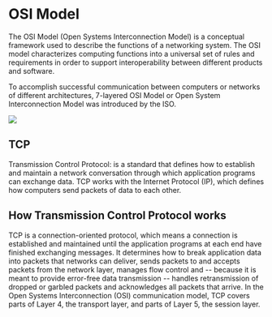 # OSI Model

The OSI Model (Open Systems Interconnection Model) is a conceptual framework used to describe the functions of a networking system. The OSI model characterizes computing functions into a universal set of rules and requirements in order to support interoperability between different products and software.

To accomplish successful communication between computers or networks of different architectures, 7-layered OSI Model or Open System Interconnection Model was introduced by the ISO.

![](https://www.cloudflare.com/img/learning/ddos/what-is-a-ddos-attack/osi-model-7-layers.svg)

## TCP
Transmission Control Protocol: is a standard that defines how to establish and maintain a network conversation through which application programs can exchange data. TCP works with the Internet Protocol (IP), which defines how computers send packets of data to each other.

## How Transmission Control Protocol works
TCP is a connection-oriented protocol, which means a connection is established and maintained until the application programs at each end have finished exchanging messages. It determines how to break application data into packets that networks can deliver, sends packets to and accepts packets from the network layer, manages flow control and -- because it is meant to provide error-free data transmission -- handles retransmission of dropped or garbled packets and acknowledges all packets that arrive. In the Open Systems Interconnection (OSI) communication model, TCP covers parts of Layer 4, the transport layer, and parts of Layer 5, the session layer.